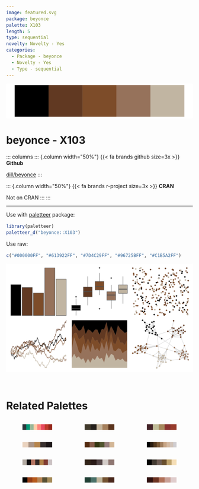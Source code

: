 ```yaml
---
image: featured.svg
package: beyonce
palette: X103
length: 5
type: sequential
novelty: Novelty - Yes
categories:
  - Package - beyonce
  - Novelty - Yes
  - Type - sequential
---
```


![](featured.svg)

# beyonce - X103 

::: columns
::: {.column width="50%"}
{{< fa brands github size=3x >}}
**Github**

[dill/beyonce](https://github.com/dill/beyonce)
:::

::: {.column width="50%"}
{{< fa brands r-project size=3x >}}
**CRAN**

Not on CRAN
:::
:::

<hr> 

Use with [paletteer](https://emilhvitfeldt.github.io/paletteer/) package:

```r
library(paletteer)
paletteer_d("beyonce::X103")
```

Use raw:

```r
c("#000000FF", "#613922FF", "#7D4C29FF", "#96725BFF", "#C1B5A2FF")
``` 

![](examples.png) 

<br>

# Related Palettes

<div class="list" style="display: grid; grid-template-columns: auto auto auto;"> <figure class="figure">
<a href="../../awtools/a_palette/"> <img src="../../awtools/a_palette/featured.svg" style="width: 100%;" class="figure-img"></a>
</figure> <figure class="figure">
<a href="../../lisa/DiegoVelazquez/"> <img src="../../lisa/DiegoVelazquez/featured.svg" style="width: 100%;" class="figure-img"></a>
</figure> <figure class="figure">
<a href="../../lisa/BarnettNewman/"> <img src="../../lisa/BarnettNewman/featured.svg" style="width: 100%;" class="figure-img"></a>
</figure> <figure class="figure">
<a href="../../wesanderson/IsleofDogs2/"> <img src="../../wesanderson/IsleofDogs2/featured.svg" style="width: 100%;" class="figure-img"></a>
</figure> <figure class="figure">
<a href="../../colRoz/desert_flood/"> <img src="../../colRoz/desert_flood/featured.svg" style="width: 100%;" class="figure-img"></a>
</figure> <figure class="figure">
<a href="../../trekcolors/terran/"> <img src="../../trekcolors/terran/featured.svg" style="width: 100%;" class="figure-img"></a>
</figure> <figure class="figure">
<a href="../../dutchmasters/anatomy/"> <img src="../../dutchmasters/anatomy/featured.svg" style="width: 100%;" class="figure-img"></a>
</figure> <figure class="figure">
<a href="../../colRoz/kimberley/"> <img src="../../colRoz/kimberley/featured.svg" style="width: 100%;" class="figure-img"></a>
</figure> <figure class="figure">
<a href="../../colRoz/p_breviceps/"> <img src="../../colRoz/p_breviceps/featured.svg" style="width: 100%;" class="figure-img"></a>
</figure> <figure class="figure">
<a href="../../beyonce/X102/"> <img src="../../beyonce/X102/featured.svg" style="width: 100%;" class="figure-img"></a>
</figure> <figure class="figure">
<a href="../../lisa/C_M_Coolidge/"> <img src="../../lisa/C_M_Coolidge/featured.svg" style="width: 100%;" class="figure-img"></a>
</figure> <figure class="figure">
<a href="../../NatParksPalettes/WindCave/"> <img src="../../NatParksPalettes/WindCave/featured.svg" style="width: 100%;" class="figure-img"></a>
</figure> 
</div>
